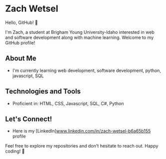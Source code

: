 # Zach Wetsel

Hello, GitHub! 👋

I'm Zach, a student at Brigham Young University-Idaho interested in web and software development along with machine learning. Welcome to my GitHub profile!

## About Me

- I'm currently learning web development, software development, python, javascript, SQL


## Technologies and Tools

- Proficient in: HTML, CSS, Javascript, SQL, C#, Python

## Let's Connect!

- Here is my [LinkedIn]www.linkedin.com/in/zach-wetsel-b6a65b155 profile

Feel free to explore my repositories and don't hesitate to reach out. Happy coding! 🚀
